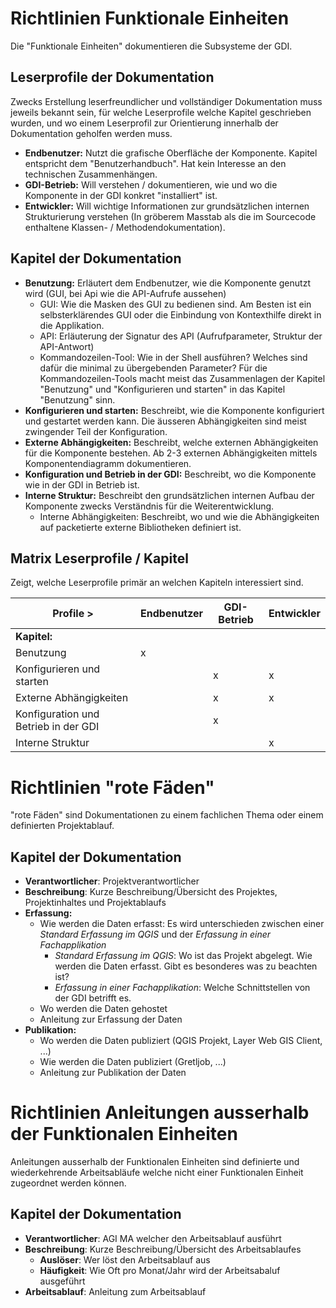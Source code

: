 # Richtlinien Funktionale Einheiten
Die "Funktionale Einheiten" dokumentieren die Subsysteme der GDI.
## Leserprofile der Dokumentation
Zwecks Erstellung leserfreundlicher und vollständiger Dokumentation muss jeweils bekannt sein, für welche Leserprofile
welche Kapitel geschrieben wurden, und wo einem Leserprofil zur Orientierung innerhalb der Dokumentation geholfen werden muss.

* **Endbenutzer:** Nutzt die grafische Oberfläche der Komponente. Kapitel entspricht dem "Benutzerhandbuch".
Hat kein Interesse an den technischen Zusammenhängen.
* **GDI-Betrieb:** Will verstehen / dokumentieren, wie und wo die Komponente in der GDI konkret "installiert" ist.
* **Entwickler:** Will wichtige Informationen zur grundsätzlichen internen Strukturierung verstehen 
(In gröberem Masstab als die im Sourcecode enthaltene Klassen- / Methodendokumentation).

## Kapitel der Dokumentation

* **Benutzung:** Erläutert dem Endbenutzer, wie die Komponente genutzt wird (GUI, bei Api wie die API-Aufrufe aussehen)
  * GUI: Wie die Masken des GUI zu bedienen sind. Am Besten ist ein selbsterklärendes GUI oder die Einbindung von Kontexthilfe direkt in die Applikation.
  * API: Erläuterung der Signatur des API (Aufrufparameter, Struktur der API-Antwort)
  * Kommandozeilen-Tool: Wie in der Shell ausführen? Welches sind dafür die minimal zu übergebenden Parameter? Für die Kommandozeilen-Tools macht meist das
  Zusammenlagen der Kapitel "Benutzung" und "Konfigurieren und starten" in das Kapitel "Benutzung" sinn.
* **Konfigurieren und starten:** Beschreibt, wie die Komponente konfiguriert und gestartet werden kann. 
Die äusseren Abhängigkeiten sind meist zwingender Teil der Konfiguration.
* **Externe Abhängigkeiten:** Beschreibt, welche externen Abhängigkeiten für die Komponente bestehen. Ab 2-3 externen Abhängigkeiten mittels Komponentendiagramm dokumentieren.
* **Konfiguration und Betrieb in der GDI:** Beschreibt, wo die Komponente wie in der GDI in Betrieb ist.
* **Interne Struktur:** Beschreibt den grundsätzlichen internen Aufbau der Komponente zwecks Verständnis für die Weiterentwicklung.
  * Interne Abhängigkeiten: Beschreibt, wo und wie die Abhängigkeiten auf packetierte externe Bibliotheken definiert ist.
  
## Matrix Leserprofile / Kapitel

Zeigt, welche Leserprofile primär an welchen Kapiteln interessiert sind.

|Profile >|Endbenutzer|GDI-Betrieb|Entwickler|
|---|---|---|---|
|**Kapitel:**| | | |
|Benutzung|x| | |
|Konfigurieren und starten| |x|x|
|Externe Abhängigkeiten| |x|x|
|Konfiguration und Betrieb in der GDI| |x| |
|Interne Struktur| | |x|
    
# Richtlinien "rote Fäden"
"rote Fäden" sind Dokumentationen zu einem fachlichen Thema oder einem definierten Projektablauf. 
## Kapitel der Dokumentation
* **Verantwortlicher**: Projektverantwortlicher
* **Beschreibung**: Kurze Beschreibung/Übersicht des Projektes, Projektinhaltes und Projektablaufs
* **Erfassung:** 
  * Wie werden die Daten erfasst: Es wird unterschieden zwischen einer *Standard Erfassung im QGIS* und der *Erfassung in einer Fachapplikation*  
    * *Standard Erfassung im QGIS*: Wo ist das Projekt abgelegt. Wie werden die Daten erfasst. Gibt es besonderes was zu beachten ist?    
    * *Erfassung in einer Fachapplikation*: Welche Schnittstellen von der GDI betrifft es.    
  * Wo werden die Daten gehostet  
  * Anleitung zur Erfassung der Daten
* **Publikation:**
  * Wo werden die Daten publiziert (QGIS Projekt, Layer Web GIS Client, ...)
  * Wie werden die Daten publiziert (Gretljob, ...)
  * Anleitung zur Publikation der Daten
  
# Richtlinien Anleitungen ausserhalb der Funktionalen Einheiten
Anleitungen ausserhalb der Funktionalen Einheiten sind definierte und wiederkehrende Arbeitsabläufe welche nicht einer Funktionalen Einheit zugeordnet werden können.
## Kapitel der Dokumentation
* **Verantwortlicher**: AGI MA welcher den Arbeitsablauf ausführt
* **Beschreibung**: Kurze Beschreibung/Übersicht des Arbeitsablaufes
  * **Auslöser**: Wer löst den Arbeitsablauf aus
  * **Häufigkeit**: Wie Oft pro Monat/Jahr wird der Arbeitsabaluf ausgeführt
* **Arbeitsablauf**: Anleitung zum Arbeitsablauf
